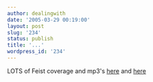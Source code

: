 ```yaml
---
author: dealingwith
date: '2005-03-29 00:19:00'
layout: post
slug: '234'
status: publish
title: '...'
wordpress_id: '234'
---
```


LOTS of Feist coverage and mp3's [here][1] and [here][2]

   [1]: http://tofuhut.blogspot.com/2005/03/glisten-feist-appetizer-feist-and-jane.html

   [2]: http://tofuhut.blogspot.com/2005/03/glisten-feist-so-who-is-this-feist.html

